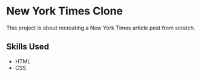 # New York Times Clone

This project is about recreating a New York Times article post from scratch.


## Skills Used

* HTML
* CSS